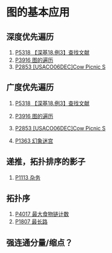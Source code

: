 # 图的基本应用

## 深度优先遍历
1. [P5318 【深基18.例3】查找文献](GraphTheory\P5318.cpp)
2. [P3916 图的遍历](GraphTheory\P3916.cpp)
3. [P2853 [USACO06DEC]Cow Picnic S](GraphTheory\P2853.cpp)

## 广度优先遍历
1. [P5318 【深基18.例3】查找文献](GraphTheory\P5318.cpp)
2. [P3916 图的遍历](GraphTheory\P3916.cpp)
3. [P2853 [USACO06DEC]Cow Picnic S](GraphTheory\P2853.cpp)

1. [P1363 幻象迷宫](GraphTheory\P1363.cpp)

## 递推，拓扑排序的影子
1. [P1113 杂务](GraphTheory\P1113.cpp)


## 拓扑序
1. [P4017 最大食物链计数](GraphTheory\P4017.cpp)
2. [P1807 最长路](GraphTheory\P1807.cpp)

## 



## 强连通分量/缩点？